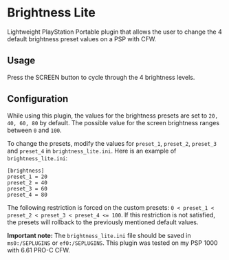 # Brightness Lite

Lightweight PlayStation Portable plugin that allows the user to change the 4 default brightness preset values on a PSP with CFW.

## Usage

Press the SCREEN button to cycle through the 4 brightness levels.

## Configuration

While using this plugin, the values for the brightness presets are set to `20, 40, 60, 80` by default. The possible value for the screen brightness ranges between `0` and `100`.

To change the presets, modify the values for `preset_1`, `preset_2`, `preset_3` and `preset_4` in `brightness_lite.ini`. Here is an example of `brightness_lite.ini`:

```
[brightness]
preset_1 = 20
preset_2 = 40
preset_3 = 60
preset_4 = 80
```

The following restriction is forced on the custom presets: `0 < preset_1 < preset_2 < preset_3 < preset_4 <= 100`. If this restriction is not satisfied, the presets will rollback to the previously mentioned default values.

**Important note:** The `brightness_lite.ini` file should be saved in `ms0:/SEPLUGINS` or `ef0:/SEPLUGINS`. This plugin was tested on my PSP 1000 with 6.61 PRO-C CFW.
